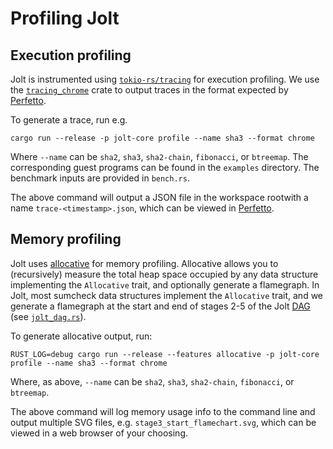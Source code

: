 # Profiling Jolt

## Execution profiling

Jolt is instrumented using [`tokio-rs/tracing`](https://github.com/tokio-rs/tracing) for execution profiling.
We use the [`tracing_chrome`](https://github.com/thoren-d/tracing-chrome) crate to output traces in the format expected by [Perfetto](https://ui.perfetto.dev/).

To generate a trace, run e.g.

```cargo run --release -p jolt-core profile --name sha3 --format chrome```

Where `--name` can be `sha2`, `sha3`, `sha2-chain`, `fibonacci`, or `btreemap`. The corresponding guest programs can be found in the `examples` directory. The benchmark inputs are provided in `bench.rs`.

The above command will output a JSON file in the workspace rootwith a name `trace-<timestamp>.json`, which can be viewed in [Perfetto](https://ui.perfetto.dev/).

## Memory profiling

Jolt uses [allocative](https://github.com/facebookexperimental/allocative) for memory profiling.
Allocative allows you to (recursively) measure the total heap space occupied by any data structure implementing the `Allocative` trait, and optionally generate a flamegraph.
In Jolt, most sumcheck data structures implement the `Allocative` trait, and we generate a flamegraph at the start and end of stages 2-5 of the Jolt [DAG](../../how/architecture/architecture.md#jolt-as-a-dag) (see [`jolt_dag.rs`](https://github.com/a16z/jolt/blob/main/jolt-core/src/zkvm/dag/jolt_dag.rs)).

To generate allocative output, run:

```RUST_LOG=debug cargo run --release --features allocative -p jolt-core profile --name sha3 --format chrome```

Where, as above, `--name` can be `sha2`, `sha3`, `sha2-chain`, `fibonacci`, or `btreemap`.

The above command will log memory usage info to the command line and output multiple SVG files, e.g. `stage3_start_flamechart.svg`, which can be viewed in a web browser of your choosing.
